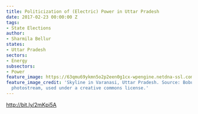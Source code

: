 ```yaml
---
title: Politicization of (Electric) Power in Uttar Pradesh
date: 2017-02-23 00:00:00 Z
tags:
- State Elections
author:
- Sharmila Bellur
states:
- Uttar Pradesh
sectors:
- Energy
subsectors:
- Power
feature_image: https://63qmu69ykmn5o2p2een0g1cx-wpengine.netdna-ssl.com/wp-content/uploads/2017/02/349247165_04dd93e92a_m.jpg
feature_image_credit: 'Skyline in Varanasi, Uttar Pradesh. Source: Bobulix’s flickr
  photostream, used under a creative commons license.'
---
```


http://bit.ly/2mKpi5A
